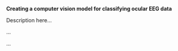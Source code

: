**Creating a computer vision model for classifying ocular EEG data**

Description here...


...


...
